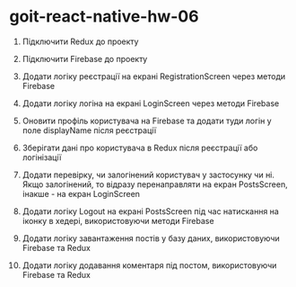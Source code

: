 # goit-react-native-hw-06

1. Підключити Redux до проекту

2. Підключити Firebase до проекту

3. Додати логіку реєстрації на екрані RegistrationScreen через методи Firebase

4. Додати логіку логіна на екрані LoginScreen через методи Firebase

5. Оновити профіль користувача на Firebase та додати туди логін у поле displayName після реєстрації

6. Зберігати дані про користувача в Redux після реєстрації або логінізації

7. Додати перевірку, чи залогінений користувач у застосунку чи ні. Якщо залогінений, то відразу перенаправляти на екран PostsScreen, інакше - на екран LoginScreen

8. Додати логіку Logout на екрані PostsScreen під час натискання на іконку в хедері, використовуючи методи Firebase

9. Додати логіку завантаження постів у базу даних, використовуючи Firebase та Redux

10. Додати логіку додавання коментаря під постом, використовуючи Firebase та Redux
